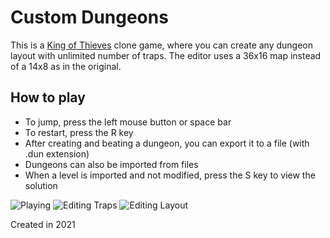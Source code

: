 # Custom Dungeons
This is a [King of Thieves](https://www.zeptolab.com/games/king_of_thieves) clone game, where you can create any dungeon layout with unlimited number of traps. The editor uses a 36x16 map instead of a 14x8 as in the original.

## How to play
- To jump, press the left mouse button or space bar
- To restart, press the R key
- After creating and beating a dungeon, you can export it to a file (with .dun extension)
- Dungeons can also be imported from files
- When a level is imported and not modified, press the S key to view the solution

![Playing](https://github.com/user-attachments/assets/147cb0c5-7b14-4b12-bbdf-93862aa91dc3)
![Editing Traps](https://github.com/user-attachments/assets/70b30e91-84ee-4905-a050-2e745f49e9f8)
![Editing Layout](https://github.com/user-attachments/assets/d58af021-3c55-4a61-ba21-a2398d5738b3)

Created in 2021
